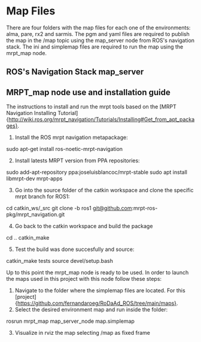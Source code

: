 # Map Files

There are four folders with the map files for each one of the environments: alma, pare, rx2 and sarmis. 
The pgm and yaml files are required to publish the map in the /map topic using the map_server node from ROS's navigation stack.
The ini and simplemap files are required to run the map using the mrpt_map node. 

## ROS's Navigation Stack map_server 


## MRPT_map node use and installation guide 
The instructions to install and run the mrpt tools based on the   [MRPT Navigation Installing Tutorial]{http://wiki.ros.org/mrpt_navigation/Tutorials/Installing#Get_from_apt_packages}.
1. Install the ROS mrpt navigation metapackage:

  sudo apt-get install ros-noetic-mrpt-navigation

2. Install latests MRPT version from PPA repositories:

  sudo add-apt-repository ppa:joseluisblancoc/mrpt-stable
  sudo apt install libmrpt-dev mrpt-apps

3. Go into the source folder of the catkin workspace and clone the specific mrpt branch for ROS1: 

  cd catkin_ws/_src
  git clone -b ros1 git@github.com:mrpt-ros-pkg/mrpt\_navigation.git

4. Go back to the catkin workspace and build the package 

  cd ..
  catkin_make

5. Test the build was done succesfully and source:

  catkin_make tests
  source devel/setup.bash

Up to this point the mrpt_map node is ready to be used. In order to launch the maps used in this project with this node follow these steps:

1. Navigate to the folder where the simplemap files are located. For this [project]{https://github.com/fernandaroeg/RoDaAd_ROS/tree/main/maps}. 
2. Select the desired environment map and run inside the folder: 

  rosrun mrpt_map map_server_node map.simplemap
  
3. Visualize in rviz the map selecting /map as fixed frame


